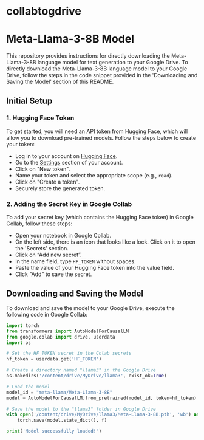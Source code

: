 # collabtogdrive
# Meta-Llama-3-8B Model

This repository provides instructions for directly downloading the Meta-Llama-3-8B language model for text generation to your Google Drive.
To directly download the Meta-Llama-3-8B language model to your Google Drive, follow the steps in the code snippet provided in the 'Downloading and Saving the Model' section of this README.


## Initial Setup

### 1. Hugging Face Token

To get started, you will need an API token from Hugging Face, which will allow you to download pre-trained models. Follow the steps below to create your token:

- Log in to your account on [Hugging Face](https://huggingface.co/).
- Go to the [Settings](https://huggingface.co/settings/tokens) section of your account.
- Click on "New token".
- Name your token and select the appropriate scope (e.g., `read`).
- Click on "Create a token".
- Securely store the generated token.

### 2. Adding the Secret Key in Google Collab

To add your secret key (which contains the Hugging Face token) in Google Collab, follow these steps:

- Open your notebook in Google Collab.
- On the left side, there is an icon that looks like a lock. Click on it to open the 'Secrets' section.
- Click on “Add new secret”.
- In the name field, type `HF_TOKEN` without spaces.
- Paste the value of your Hugging Face token into the value field.
- Click "Add" to save the secret.

## Downloading and Saving the Model

To download and save the model to your Google Drive, execute the following code in Google Collab:

```python
import torch
from transformers import AutoModelForCausalLM
from google.colab import drive, userdata
import os

# Set the HF_TOKEN secret in the Colab secrets
hf_token = userdata.get('HF_TOKEN')

# Create a directory named "llama3" in the Google Drive
os.makedirs('/content/drive/MyDrive/llama3', exist_ok=True)

# Load the model
model_id = "meta-llama/Meta-Llama-3-8B"
model = AutoModelForCausalLM.from_pretrained(model_id, token=hf_token)

# Save the model to the "llama3" folder in Google Drive
with open('/content/drive/MyDrive/llama3/Meta-Llama-3-8B.pth', 'wb') as f:
    torch.save(model.state_dict(), f)

print('Model successfully loaded!')


